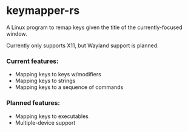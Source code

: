 # keymapper-rs
A Linux program to remap keys given the title of the currently-focused window.

Currently only supports X11, but Wayland support is planned.

### Current features:
* Mapping keys to keys w/modifiers
* Mapping keys to strings
* Mapping keys to a sequence of commands

### Planned features:
* Mapping keys to executables
* Multiple-device support
